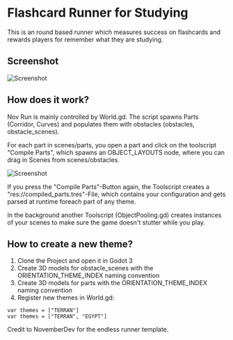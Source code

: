 # Flashcard Runner for Studying
 
 This is an round based runner which measures success on flashcards and rewards players for remember what they are studying.

 ## Screenshot
![Screenshot](repo_images/endlessrunner_0.png)

## How does it work?

Nov Run is mainly controlled by World.gd.
The script spawns Parts (Corridor, Curves) and
populates them with obstacles (obstacles, obstacle_scenes).

For each part in scenes/parts, you open a part and click on
the toolscript "Compile Parts", which spawns an OBJECT_LAYOUTS node, where you can drag in Scenes from scenes/obstacles.

![Screenshot](repo_images/endlessrunner_1.png)

If you press the "Compile Parts"-Button again, the Toolscript
creates a "res://compiled_parts.tres"-File, which contains your configuration and gets parsed at runtime foreach part of any theme.

In the background another Toolscript (ObjectPooling.gd) creates instances of your scenes to make sure the game doesn't stutter while you play.

## How to create a new theme?

1. Clone the Project and open it in Godot 3
2. Create 3D models for obstacle_scenes with the ORIENTATION_THEME_INDEX naming convention
3. Create 3D models for parts with the ORIENTATION_THEME_INDEX naming convention
4. Register new themes in World.gd:
```
var themes = ["TERRAN"]
var themes = ["TERRAN", "EGYPT"]
```

Credit to NovemberDev for the endless runner template.